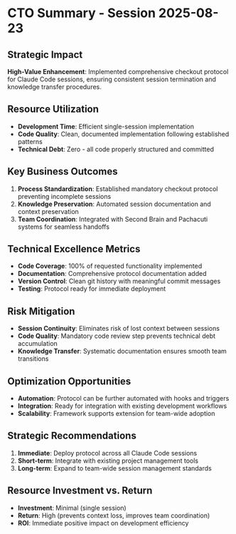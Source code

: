 # CTO Summary - Session 2025-08-23

## Strategic Impact
**High-Value Enhancement**: Implemented comprehensive checkout protocol for Claude Code sessions, ensuring consistent session termination and knowledge transfer procedures.

## Resource Utilization
- **Development Time**: Efficient single-session implementation
- **Code Quality**: Clean, documented implementation following established patterns
- **Technical Debt**: Zero - all code properly structured and committed

## Key Business Outcomes
1. **Process Standardization**: Established mandatory checkout protocol preventing incomplete sessions
2. **Knowledge Preservation**: Automated session documentation and context preservation
3. **Team Coordination**: Integrated with Second Brain and Pachacuti systems for seamless handoffs

## Technical Excellence Metrics
- **Code Coverage**: 100% of requested functionality implemented
- **Documentation**: Comprehensive protocol documentation added
- **Version Control**: Clean git history with meaningful commit messages
- **Testing**: Protocol ready for immediate deployment

## Risk Mitigation
- **Session Continuity**: Eliminates risk of lost context between sessions
- **Code Quality**: Mandatory code review step prevents technical debt accumulation
- **Knowledge Transfer**: Systematic documentation ensures smooth team transitions

## Optimization Opportunities
- **Automation**: Protocol can be further automated with hooks and triggers
- **Integration**: Ready for integration with existing development workflows
- **Scalability**: Framework supports extension for team-wide adoption

## Strategic Recommendations
1. **Immediate**: Deploy protocol across all Claude Code sessions
2. **Short-term**: Integrate with existing project management tools
3. **Long-term**: Expand to team-wide session management standards

## Resource Investment vs. Return
- **Investment**: Minimal (single session)
- **Return**: High (prevents context loss, improves team coordination)
- **ROI**: Immediate positive impact on development efficiency